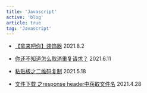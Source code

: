 ```yaml
---
title: 'Javascript'
active: 'blog'
article: true
tag: 'Javascript'
---
```

- [【拿来吧你】装饰器](./libs/decorator) 2021.8.2

- [你还不知道怎么取消重复请求？](./libs/axios) 2021.6.11

- [粘贴板之二维码复制](./libs/copy-code) 2021.5.18

- [文件下载 之response header中获取文件名](./libs/response-header) 2021.4.28
